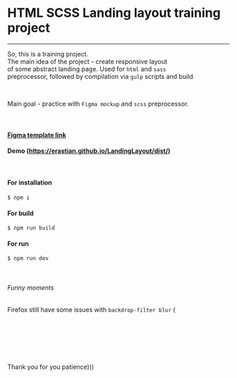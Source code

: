 # HTML SCSS Landing layout training project
<hr>

So, this is a training project. <br>
The main idea of the project - create responsive layout <br>
of some abstract landing page. Used for `html` and `sass` <br>
preprocessor, followed by compilation via `gulp` scripts and build

<br>

Main goal - practice with `Figma mockup` and `scss` preprocessor. <br><br><br>

#### [Figma template link](https://www.figma.com/file/2FZi8C1CYuciy60n6LRiBu/LandingLayout?node-id=0%3A1)
#### Demo (**https://erastian.github.io/LandingLayout/dist/**)

<br>

#### For installation
```shell
$ npm i
```

#### For build
```shell
$ npm run build
```

#### For run
```shell
$ npm run dev
```

<br>

###### Funny moments
Firefox still have some issues with `backdrop-filter blur` (

<br><br><br><br><br>

Thank you for you patience)))
